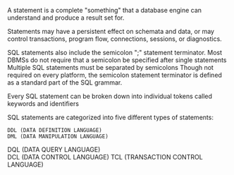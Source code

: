 A statement is a complete "something" that a database engine can understand and produce a result set for.

Statements may have a persistent effect on schemata and data, or may control transactions, program flow, connections, sessions, or diagnostics.

SQL statements also include the semicolon ";" statement terminator.
Most DBMSs do not require that a semicolon be specified after single statements
Multiple SQL statements must be separated by semicolons
Though not required on every platform, the semicolon statement terminator is defined as a standard part of the SQL grammar.





Every SQL statement can be broken down into individual tokens called keywords and identifiers

SQL statements are categorized into five different types of statements:

	DDL (DATA DEFINITION LANGUAGE)
	DML (DATA MANIPULATION LANGUAGE)
  DQL (DATA QUERY LANGUAGE)  
  DCL (DATA CONTROL LANGUAGE)
  TCL (TRANSACTION CONTROL LANGUAGE)
